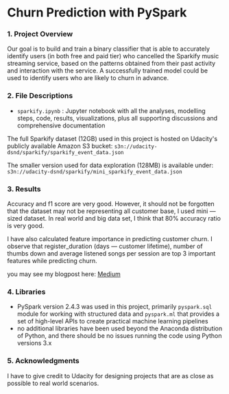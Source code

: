 # Churn Prediction with PySpark


### 1. Project Overview
Our goal is to build and train a binary classifier that is able to accurately identify users (in both free and paid tier) who cancelled the Sparkify music streaming service, based on the patterns obtained from their past activity and interaction with the service. A successfully trained model could be used to identify users who are likely to churn in advance.


### 2. File Descriptions
- `sparkify.ipynb` : Jupyter notebook with all the analyses, modelling steps, code, results, visualizations, plus all supporting discussions and comprehensive documentation

The full Sparkify dataset (12GB) used in this project is hosted on Udacity's publicly available Amazon S3 bucket: `s3n://udacity-dsnd/sparkify/sparkify_event_data.json`

The smaller version used for data exploration (128MB) is available under: `s3n://udacity-dsnd/sparkify/mini_sparkify_event_data.json`


### 3. Results
Accuracy and f1 score are very good. However, it should not be forgotten that the dataset may not be representing all customer base, I used mini — sized dataset. In real world and big data set, I think that 80% accuracy ratio is very good.

I have also calculated feature importance in predicting customer churn. I observe that register_duration (days — customer lifetime), number of thumbs down and average listened songs per session are top 3 important features while predicting churn.

you may see my blogpost here: [Medium](https://elifgerdan.medium.com/sparkify-whyd-you-leave-2455794cd0bb`)

### 4. Libraries
- PySpark version 2.4.3 was used in this project, primarily `pyspark.sql` module for working with structured data and `pyspark.ml` that provides a set of high-level APIs to create practical machine learning pipelines
- no additional libraries have been used beyond the Anaconda distribution of Python, and there should be no issues running the code using Python versions 3.x

### 5. Acknowledgments
I have to give credit to Udacity for designing projects that are as close as possible to real world scenarios.
